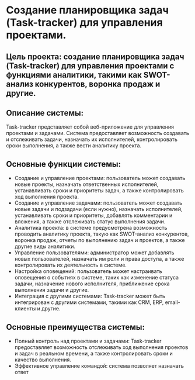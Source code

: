 # Создание планировщика задач (Task-tracker) для управления проектами.

## Цель проекта: создание планировщика задач (Task-tracker) для управления проектами с функциями аналитики, такими как SWOT-анализ конкурентов, воронка продаж и другие.

## Описание системы:
Task-tracker представляет собой веб-приложение для управления проектами и задачами. Система предоставляет возможность создавать и отслеживать задачи, назначать их исполнителей, контролировать сроки выполнения, а также вести аналитику проекта.

## Основные функции системы:
- Создание и управление проектами: пользователь может создавать новые проекты, назначать ответственных исполнителей, устанавливать сроки и приоритеты задач, а также контролировать ход выполнения проекта.
- Создание и управление задачами: пользователь может создавать новые задачи и подзадачи (если нужно), назначать исполнителей, устанавливать сроки и приоритеты, добавлять комментарии и вложения, а также отслеживать статус выполнения задачи.
- Аналитика проекта: в системе предусмотрена возможность проводить аналитику проекта, такую как SWOT-анализ конкурентов, воронка продаж, отчеты по выполнению задач и проектов, а также другие виды аналитики.
- Управление пользователями: администратор может добавлять новых пользователей, назначать им роли и права доступа, а также контролировать их деятельность в системе.
- Настройка оповещений: пользователь может настраивать оповещения о событиях в системе, таких как изменение статуса задачи, назначение нового исполнителя, приближение срока выполнения задачи и другие.
- Интеграция с другими системами: Task-tracker может быть интегрирован с другими системами, такими как CRM, ERP, email-клиенты и другие.

## Основные преимущества системы:
- Полный контроль над проектами и задачами: Task-tracker предоставляет возможность отслеживать ход выполнения проектов и задач в реальном времени, а также контролировать сроки и качество выполнения.
- Эффективное управление командой: система позволяет назначать ответ
